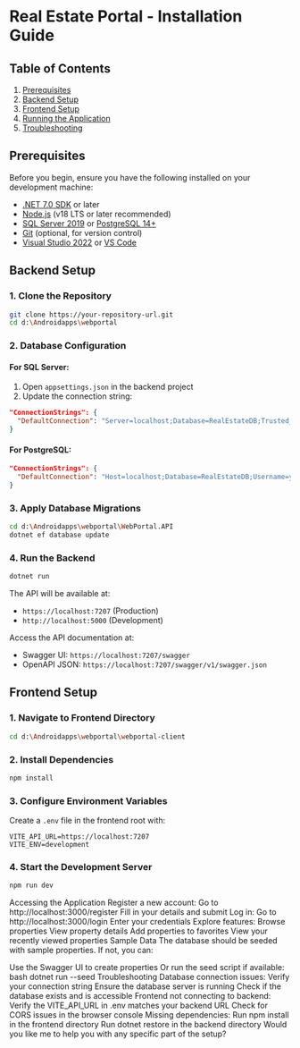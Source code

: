 # Real Estate Portal - Installation Guide

## Table of Contents
1. [Prerequisites](#prerequisites)
2. [Backend Setup](#backend-setup)
3. [Frontend Setup](#frontend-setup)
4. [Running the Application](#running-the-application)
5. [Troubleshooting](#troubleshooting)

## Prerequisites

Before you begin, ensure you have the following installed on your development machine:

- [.NET 7.0 SDK](https://dotnet.microsoft.com/download/dotnet/7.0) or later
- [Node.js](https://nodejs.org/) (v18 LTS or later recommended)
- [SQL Server 2019](https://www.microsoft.com/en-us/sql-server/sql-server-downloads) or [PostgreSQL 14+](https://www.postgresql.org/download/)
- [Git](https://git-scm.com/downloads) (optional, for version control)
- [Visual Studio 2022](https://visualstudio.microsoft.com/vs/) or [VS Code](https://code.visualstudio.com/)

## Backend Setup

### 1. Clone the Repository
```bash
git clone https://your-repository-url.git
cd d:\Androidapps\webportal
```

### 2. Database Configuration

#### For SQL Server:
1. Open `appsettings.json` in the backend project
2. Update the connection string:
```json
"ConnectionStrings": {
  "DefaultConnection": "Server=localhost;Database=RealEstateDB;Trusted_Connection=True;TrustServerCertificate=True;MultipleActiveResultSets=true"
}
```

#### For PostgreSQL:
```json
"ConnectionStrings": {
  "DefaultConnection": "Host=localhost;Database=RealEstateDB;Username=your_username;Password=your_password;Include Error Detail=true"
}
```

### 3. Apply Database Migrations
```bash
cd d:\Androidapps\webportal\WebPortal.API
dotnet ef database update
```

### 4. Run the Backend
```bash
dotnet run
```

The API will be available at:
- `https://localhost:7207` (Production)
- `http://localhost:5000` (Development)

Access the API documentation at:
- Swagger UI: `https://localhost:7207/swagger`
- OpenAPI JSON: `https://localhost:7207/swagger/v1/swagger.json`

## Frontend Setup

### 1. Navigate to Frontend Directory
```bash
cd d:\Androidapps\webportal\webportal-client
```

### 2. Install Dependencies
```bash
npm install
```

### 3. Configure Environment Variables
Create a `.env` file in the frontend root with:
```env
VITE_API_URL=https://localhost:7207
VITE_ENV=development
```

### 4. Start the Development Server
```bash
npm run dev
```
Accessing the Application
Register a new account:
Go to http://localhost:3000/register
Fill in your details and submit
Log in:
Go to http://localhost:3000/login
Enter your credentials
Explore features:
Browse properties
View property details
Add properties to favorites
View your recently viewed properties
Sample Data
The database should be seeded with sample properties. If not, you can:

Use the Swagger UI to create properties
Or run the seed script if available:
bash
dotnet run --seed
Troubleshooting
Database connection issues:
Verify your connection string
Ensure the database server is running
Check if the database exists and is accessible
Frontend not connecting to backend:
Verify the VITE_API_URL in .env matches your backend URL
Check for CORS issues in the browser console
Missing dependencies:
Run npm install in the frontend directory
Run dotnet restore in the backend directory
Would you like me to help you with any specific part of the setup?